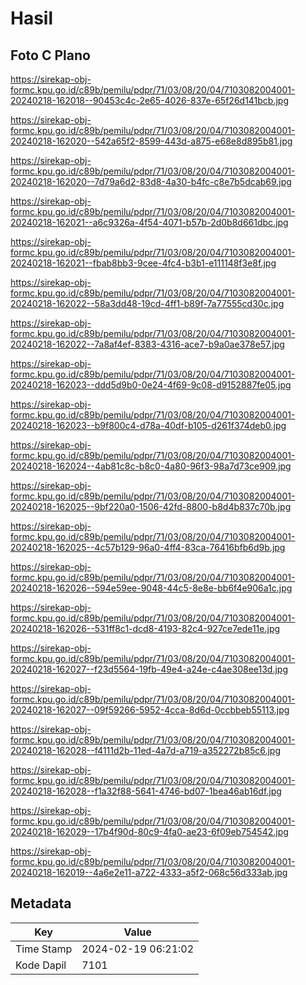 # Hasil

## Foto C Plano

https://sirekap-obj-formc.kpu.go.id/c89b/pemilu/pdpr/71/03/08/20/04/7103082004001-20240218-162018--90453c4c-2e65-4026-837e-65f26d141bcb.jpg

https://sirekap-obj-formc.kpu.go.id/c89b/pemilu/pdpr/71/03/08/20/04/7103082004001-20240218-162020--542a65f2-8599-443d-a875-e68e8d895b81.jpg

https://sirekap-obj-formc.kpu.go.id/c89b/pemilu/pdpr/71/03/08/20/04/7103082004001-20240218-162020--7d79a6d2-83d8-4a30-b4fc-c8e7b5dcab69.jpg

https://sirekap-obj-formc.kpu.go.id/c89b/pemilu/pdpr/71/03/08/20/04/7103082004001-20240218-162021--a6c9326a-4f54-4071-b57b-2d0b8d661dbc.jpg

https://sirekap-obj-formc.kpu.go.id/c89b/pemilu/pdpr/71/03/08/20/04/7103082004001-20240218-162021--fbab8bb3-9cee-4fc4-b3b1-e111148f3e8f.jpg

https://sirekap-obj-formc.kpu.go.id/c89b/pemilu/pdpr/71/03/08/20/04/7103082004001-20240218-162022--58a3dd48-19cd-4ff1-b89f-7a77555cd30c.jpg

https://sirekap-obj-formc.kpu.go.id/c89b/pemilu/pdpr/71/03/08/20/04/7103082004001-20240218-162022--7a8af4ef-8383-4316-ace7-b9a0ae378e57.jpg

https://sirekap-obj-formc.kpu.go.id/c89b/pemilu/pdpr/71/03/08/20/04/7103082004001-20240218-162023--ddd5d9b0-0e24-4f69-9c08-d9152887fe05.jpg

https://sirekap-obj-formc.kpu.go.id/c89b/pemilu/pdpr/71/03/08/20/04/7103082004001-20240218-162023--b9f800c4-d78a-40df-b105-d261f374deb0.jpg

https://sirekap-obj-formc.kpu.go.id/c89b/pemilu/pdpr/71/03/08/20/04/7103082004001-20240218-162024--4ab81c8c-b8c0-4a80-96f3-98a7d73ce909.jpg

https://sirekap-obj-formc.kpu.go.id/c89b/pemilu/pdpr/71/03/08/20/04/7103082004001-20240218-162025--9bf220a0-1506-42fd-8800-b8d4b837c70b.jpg

https://sirekap-obj-formc.kpu.go.id/c89b/pemilu/pdpr/71/03/08/20/04/7103082004001-20240218-162025--4c57b129-96a0-4ff4-83ca-76416bfb6d9b.jpg

https://sirekap-obj-formc.kpu.go.id/c89b/pemilu/pdpr/71/03/08/20/04/7103082004001-20240218-162026--594e59ee-9048-44c5-8e8e-bb6f4e906a1c.jpg

https://sirekap-obj-formc.kpu.go.id/c89b/pemilu/pdpr/71/03/08/20/04/7103082004001-20240218-162026--531ff8c1-dcd8-4193-82c4-927ce7ede11e.jpg

https://sirekap-obj-formc.kpu.go.id/c89b/pemilu/pdpr/71/03/08/20/04/7103082004001-20240218-162027--f23d5564-19fb-49e4-a24e-c4ae308ee13d.jpg

https://sirekap-obj-formc.kpu.go.id/c89b/pemilu/pdpr/71/03/08/20/04/7103082004001-20240218-162027--09f59266-5952-4cca-8d6d-0ccbbeb55113.jpg

https://sirekap-obj-formc.kpu.go.id/c89b/pemilu/pdpr/71/03/08/20/04/7103082004001-20240218-162028--f4111d2b-11ed-4a7d-a719-a352272b85c6.jpg

https://sirekap-obj-formc.kpu.go.id/c89b/pemilu/pdpr/71/03/08/20/04/7103082004001-20240218-162028--f1a32f88-5641-4746-bd07-1bea46ab16df.jpg

https://sirekap-obj-formc.kpu.go.id/c89b/pemilu/pdpr/71/03/08/20/04/7103082004001-20240218-162029--17b4f90d-80c9-4fa0-ae23-6f09eb754542.jpg

https://sirekap-obj-formc.kpu.go.id/c89b/pemilu/pdpr/71/03/08/20/04/7103082004001-20240218-162019--4a6e2e11-a722-4333-a5f2-068c56d333ab.jpg


## Metadata

| Key        | Value               |
| ---------- | ------------------- |
| Time Stamp | 2024-02-19 06:21:02 |
| Kode Dapil | 7101                |



